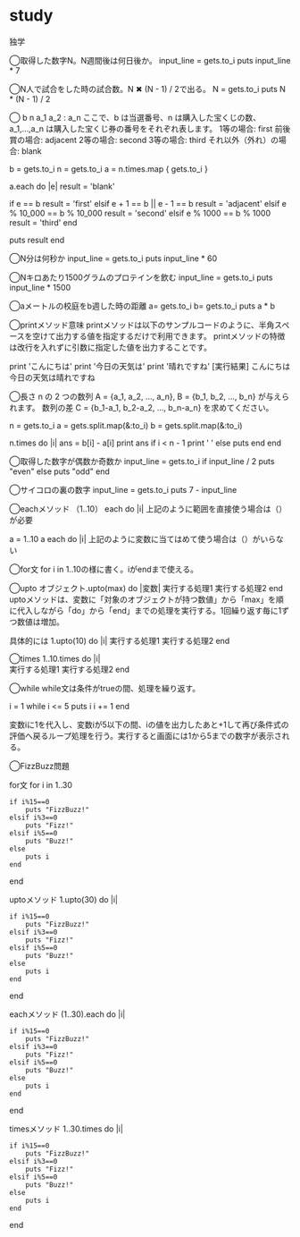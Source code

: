 # study
独学

◯取得した数字N。N週間後は何日後か。
input_line = gets.to_i
puts input_line * 7


◯N人で試合をした時の試合数。N ✖︎ (N - 1) / 2で出る。
N = gets.to_i
puts N * (N - 1) / 2

◯
b
n
a_1
a_2
:
a_n
ここで、b は当選番号、n は購入した宝くじの数、a_1,…,a_n は購入した宝くじ券の番号をそれぞれ表します。
1等の場合: first
前後賞の場合: adjacent
2等の場合: second
3等の場合: third
それ以外（外れ）の場合: blank

b = gets.to_i
n = gets.to_i
a = n.times.map { gets.to_i }

a.each do |e|
  result = 'blank'

  if e == b
    result = 'first'
  elsif e + 1 == b || e - 1 == b
    result = 'adjacent'
  elsif e % 10_000 == b % 10_000
    result = 'second'
  elsif e % 1000 == b % 1000
    result = 'third'
  end

  puts result
end

◯N分は何秒か
input_line = gets.to_i
puts input_line * 60


◯Nキロあたり1500グラムのプロテインを飲む
input_line = gets.to_i
puts input_line * 1500

◯aメートルの校庭をb週した時の距離
a= gets.to_i
b= gets.to_i
puts a * b

◯printメソッド意味
printメソッドは以下のサンプルコードのように、半角スペースを空けて出力する値を指定するだけで利用できます。
printメソッドの特徴は改行を入れずに引数に指定した値を出力することです。

print 'こんにちは'
print '今日の天気は'
print '晴れですね'
[実行結果]
こんにちは今日の天気は晴れですね


◯長さ n の 2 つの数列 A = {a_1, a_2, ..., a_n}, B = {b_1, b_2, ..., b_n} が与えられます。
数列の差 C = {b_1-a_1, b_2-a_2, ..., b_n-a_n} を求めてください。

n = gets.to_i
a = gets.split.map(&:to_i)
b = gets.split.map(&:to_i)

n.times do |i|
  ans = b[i] - a[i]
  print ans
  if i < n - 1
    print ' '
  else
    puts
  end
end

◯取得した数字が偶数か奇数か
input_line = gets.to_i
if input_line / 2
  puts "even"
else
  puts "odd"
end

◯サイコロの裏の数字
input_line = gets.to_i
puts 7 - input_line 

◯eachメソッド
（1..10） each do |i|
上記のように範囲を直接使う場合は（）が必要

a = 1..10
a each do |i|
上記のように変数に当てはめて使う場合は（）がいらない

◯for文
for i in 1..10の様に書く。iがendまで使える。

◯upto
オブジェクト.upto(max) do |変数|
  実行する処理1
  実行する処理2
end
uptoメソッドは、変数に「対象のオブジェクトが持つ数値」から「max」を順に代入しながら「do」から「end」までの処理を実行する。1回繰り返す毎に1ずつ数値は増加。

具体的には
1.upto(10) do |i|
  実行する処理1
  実行する処理2
end

◯times
1..10.times do |i|    
  実行する処理1
  実行する処理2
end

◯while
while文は条件がtrueの間、処理を繰り返す。

i = 1
while i <= 5
  puts i
  i += 1
end

変数iに1を代入し、変数iが5以下の間、iの値を出力したあと+1して再び条件式の評価へ戻るループ処理を行う。実行すると画面には1から5までの数字が表示される。


◯FizzBuzz問題

for文
for i in 1..30

    if i%15==0
        puts "FizzBuzz!"
    elsif i%3==0
        puts "Fizz!"
    elsif i%5==0 
        puts "Buzz!"
    else
        puts i
    end

end

uptoメソッド
1.upto(30) do |i|

    if i%15==0
        puts "FizzBuzz!"
    elsif i%3==0
        puts "Fizz!"
    elsif i%5==0 
        puts "Buzz!"
    else
        puts i
    end

end

eachメソッド
(1..30).each do |i|


    if i%15==0
        puts "FizzBuzz!"
    elsif i%3==0
        puts "Fizz!"
    elsif i%5==0 
        puts "Buzz!"
    else
        puts i
    end

end

timesメソッド
1..30.times do |i|    

    if i%15==0
        puts "FizzBuzz!"
    elsif i%3==0
        puts "Fizz!"
    elsif i%5==0 
        puts "Buzz!"
    else
        puts i
    end

end


